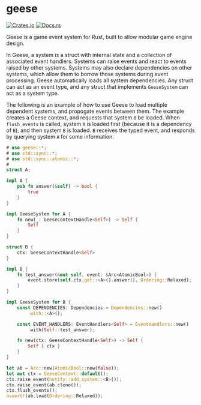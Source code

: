 # geese

[![Crates.io](https://img.shields.io/crates/v/geese.svg)](https://crates.io/crates/geese)
[![Docs.rs](https://docs.rs/geese/badge.svg)](https://docs.rs/geese)

Geese is a game event system for Rust, built to allow modular game engine design.

In Geese, a system is a struct with internal state and a collection of associated
event handlers. Systems can raise events and react to events raised by other
systems. Systems may also declare dependencies on other systems, which allow
them to borrow those systems during event processing. Geese automatically
loads all system dependencies. Any struct can act as an event type, and any struct
that implements `GeeseSystem` can act as a system type.

The following is an example of how to use Geese to load multiple dependent systems,
and propogate events between them. The example creates a Geese context,
and requests that system `B` be loaded. When `flush_events` is called,
system `A` is loaded first (because it is a dependency of `B`), and then
system `B` is loaded. `B` receives the typed event, and responds by querying
system `A` for some information.

```rust
# use geese::*;
# use std::sync::*;
# use std::sync::atomic::*;
#
struct A;

impl A {
    pub fn answer(&self) -> bool {
        true
    }
}

impl GeeseSystem for A {
    fn new(_: GeeseContextHandle<Self>) -> Self {
        Self
    }
}

struct B {
    ctx: GeeseContextHandle<Self>
}

impl B {
    fn test_answer(&mut self, event: &Arc<AtomicBool>) {
        event.store(self.ctx.get::<A>().answer(), Ordering::Relaxed);
    }
}

impl GeeseSystem for B {
    const DEPENDENCIES: Dependencies = Dependencies::new()
        .with::<A>();

    const EVENT_HANDLERS: EventHandlers<Self> = EventHandlers::new()
        .with(Self::test_answer);

    fn new(ctx: GeeseContextHandle<Self>) -> Self {
        Self { ctx }
    }
}

let ab = Arc::new(AtomicBool::new(false));
let mut ctx = GeeseContext::default();
ctx.raise_event(notify::add_system::<B>());
ctx.raise_event(ab.clone());
ctx.flush_events();
assert!(ab.load(Ordering::Relaxed));
```